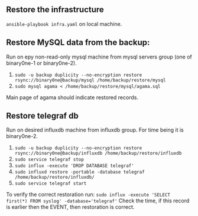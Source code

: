## **Restore the infrastructure**
`ansible-playbook infra.yaml` on local machine.

## **Restore MySQL data from the backup:**
Run on еру non-read-only mysql machine from mysql servers group (one of binary0ne-1 or binary0ne-2).
1. `sudo -u backup duplicity --no-encryption restore rsync://binary0ne@backup/mysql /home/backup/restore/mysql`
2. `sudo mysql agama < /home/backup/restore/mysql/agama.sql`

Main page of agama should indicate restored records.

## **Restore telegraf db**
Run on desired influxdb machine from influxdb group. For time being it is binary0ne-2.
1. `sudo -u backup duplicity --no-encryption restore rsync://binary0ne@backup/influxdb /home/backup/restore/influxdb`
2. `sudo service telegraf stop`
3. `sudo influx -execute 'DROP DATABASE telegraf'`
4. `sudo influxd restore -portable -database telegraf /home/backup/restore/influxdb/`
5. `sudo service telegraf start`

To verify the correct restoration run: `sudo influx -execute 'SELECT first(*) FROM syslog' -database='telegraf'`
Check the time, if this record is earlier then the EVENT, then restoration is correct.

